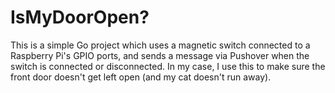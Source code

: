 # IsMyDoorOpen?

This is a simple Go project which uses a magnetic switch connected to a Raspberry Pi's GPIO ports, and sends a message via Pushover when the switch is connected or disconnected. In my case, I use this to make sure the front door doesn't get left open (and my cat doesn't run away).

